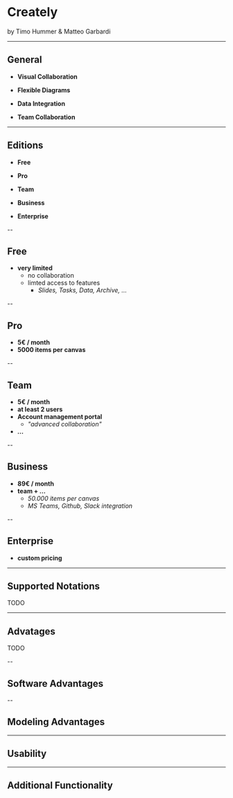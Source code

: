 # Creately

by Timo Hummer & Matteo Garbardi

---

## General

- **Visual Collaboration**

- **Flexible Diagrams**

- **Data Integration**

- **Team Collaboration**

---

## Editions

- **Free**

- **Pro**

- **Team**

- **Business**

- **Enterprise**

--

## Free

- **very limited**
  - no collaboration
  - limted access to features
    - _Slides, Tasks, Data, Archive, ..._

--

## Pro

- **5€ / month**
- **5000 items per canvas**

--

## Team

- **5€ / month**
- **at least 2 users**
- **Account management portal**
    - *"advanced collaboration"*
- ***...***

--

## Business

- **89€ / month**
- **team + ...**
    - *50.000 items per canvas*
    - *MS Teams, Github, Slack integration*

--

## Enterprise

- **custom pricing**

---

## Supported Notations

TODO

---

## Advatages

TODO

--

## Software Advantages

--

## Modeling Advantages

---

## Usability

---

## Additional Functionality
